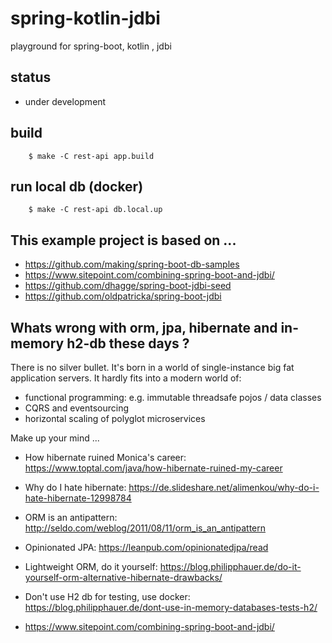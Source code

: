 # spring-kotlin-jdbi
playground for spring-boot, kotlin , jdbi

## status

 - under development

## build

```
    $ make -C rest-api app.build

```

## run local db (docker)

```
    $ make -C rest-api db.local.up

```

## This example project is based on ...
- https://github.com/making/spring-boot-db-samples
- https://www.sitepoint.com/combining-spring-boot-and-jdbi/
- https://github.com/dhagge/spring-boot-jdbi-seed
- https://github.com/oldpatricka/spring-boot-jdbi

## Whats wrong with orm, jpa, hibernate and in-memory h2-db these days ?

There is no silver bullet. 
It's born in a world of single-instance big fat application servers.
It hardly fits into a modern world of:

- functional programming: e.g. immutable threadsafe pojos / data classes 
- CQRS and eventsourcing
- horizontal scaling of polyglot microservices

Make up your mind ...

- How hibernate ruined Monica's career: https://www.toptal.com/java/how-hibernate-ruined-my-career
- Why do I hate hibernate: https://de.slideshare.net/alimenkou/why-do-i-hate-hibernate-12998784
- ORM is an antipattern: http://seldo.com/weblog/2011/08/11/orm_is_an_antipattern
- Opinionated JPA: https://leanpub.com/opinionatedjpa/read
- Lightweight ORM, do it yourself: https://blog.philipphauer.de/do-it-yourself-orm-alternative-hibernate-drawbacks/
- Don't use H2 db for testing, use docker: https://blog.philipphauer.de/dont-use-in-memory-databases-tests-h2/

- https://www.sitepoint.com/combining-spring-boot-and-jdbi/


